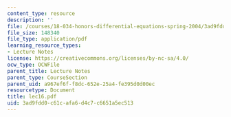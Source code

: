 ```yaml
---
content_type: resource
description: ''
file: /courses/18-034-honors-differential-equations-spring-2004/3ad9fdd0c61cafa6d4c7c6651a5ec513_lec16.pdf
file_size: 148340
file_type: application/pdf
learning_resource_types:
- Lecture Notes
license: https://creativecommons.org/licenses/by-nc-sa/4.0/
ocw_type: OCWFile
parent_title: Lecture Notes
parent_type: CourseSection
parent_uid: a967ef6f-f8dc-652e-25a4-fe395d0d00ec
resourcetype: Document
title: lec16.pdf
uid: 3ad9fdd0-c61c-afa6-d4c7-c6651a5ec513
---
```


